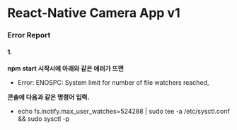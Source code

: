 # React-Native Camera App v1

### Error Report
#### 1.
**npm start 시작시에 아래와 같은 에러가 뜨면**
- Error: ENOSPC: System limit for number of file watchers reached, 

**콘솔에 다음과 같은 명령어 입력.**
- echo fs.inotify.max_user_watches=524288 | sudo tee -a /etc/sysctl.conf && sudo sysctl -p
